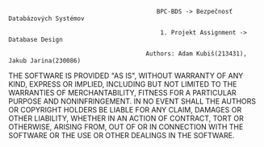                                              BPC-BDS -> Bezpečnosť Databázových Systémov

                                              1. Projekt Assignment -> Database Design

                                          Authors: Adam Kubiš(213431), Jakub Jarina(230086)
                                          
                                          
THE SOFTWARE IS PROVIDED "AS IS", WITHOUT WARRANTY OF ANY KIND, EXPRESS OR IMPLIED, INCLUDING BUT NOT LIMITED TO THE WARRANTIES OF MERCHANTABILITY, FITNESS FOR A PARTICULAR PURPOSE AND NONINFRINGEMENT. IN NO EVENT SHALL THE AUTHORS OR COPYRIGHT HOLDERS BE LIABLE FOR ANY CLAIM, DAMAGES OR OTHER LIABILITY, WHETHER IN AN ACTION OF CONTRACT, TORT OR OTHERWISE, ARISING FROM, OUT OF OR IN CONNECTION WITH THE SOFTWARE OR THE USE OR OTHER DEALINGS IN THE SOFTWARE.

